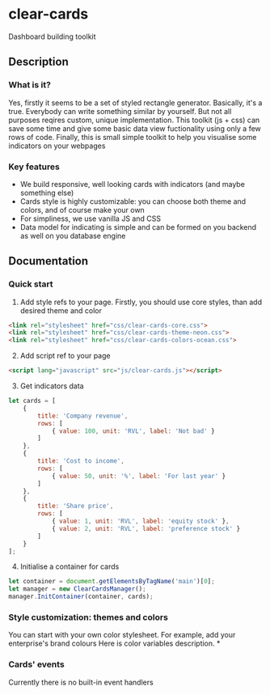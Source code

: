 # clear-cards
Dashboard building toolkit

## Description

### What is it?
Yes, firstly it seems to be a set of styled rectangle generator. Basically, it's a true. Everybody can write something similar by yourself.
But not all purposes reqires custom, unique implementation. This toolkit (js + css) can save some time and give some basic data view fuctionality using only a few rows of code.
Finally, this is small simple toolkit to help you visualise some indicators on your webpages

### Key features
* We build responsive, well looking cards with indicators (and maybe something else)
* Cards style is highly customizable: you can choose both theme and colors, and of course make your own
* For simpliness, we use vanilla JS and CSS
* Data model for indicating is simple and can be formed on you backend as well on you database engine

## Documentation

### Quick start
1. Add style refs to your page. Firstly, you should use core styles, than add desired theme and color
```html
<link rel="stylesheet" href="css/clear-cards-core.css">
<link rel="stylesheet" href="css/clear-cards-theme-neon.css">
<link rel="stylesheet" href="css/clear-cards-colors-ocean.css">
```
2. Add script ref to your page
```html
<script lang="javascript" src="js/clear-cards.js"></script>
```
3. Get indicators data
```js
let cards = [
    {
        title: 'Company revenue',
        rows: [
            { value: 100, unit: 'RVL', label: 'Not bad' }
        ]
    },
    {
        title: 'Cost to income',
        rows: [
            { value: 50, unit: '%', label: 'For last year' }
        ]
    },
    {
        title: 'Share price',
        rows: [
            { value: 1, unit: 'RVL', label: 'equity stock' },
            { value: 2, unit: 'RVL', label: 'preference stock' }
        ]
    }
];
```
4. Initialise a container for cards
```js
let container = document.getElementsByTagName('main')[0];
let manager = new ClearCardsManager();
manager.InitContainer(container, cards);
```

### Style customization: themes and colors
You can start with your own color stylesheet. For example, add your enterprise's brand colours 
Here is color variables description.
* 

### Cards' events
Currently there is no built-in event handlers